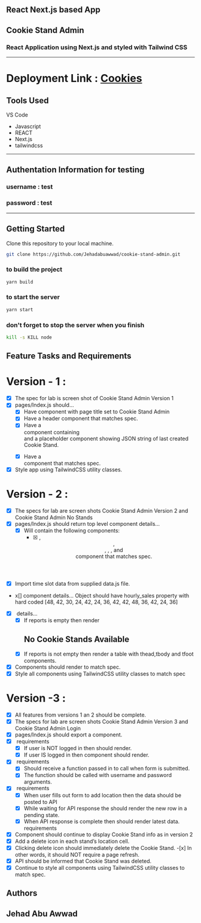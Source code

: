 ## React Next.js based App

## Cookie Stand Admin

### React Application using Next.js and styled with Tailwind CSS

---

# Deployment Link : [Cookies](https://cookies-stand.netlify.app/)

## Tools Used

VS Code

- Javascript
- REACT
- Next.js
- tailwindcss

<hr>

## **Authentation Information for testing**

### **username : test**

### **password : test**

<hr>

## Getting Started

Clone this repository to your local machine.

```bash
git clone https://github.com/Jehadabuawwad/cookie-stand-admin.git
```

### to build the project

```bash
yarn build
```

### to start the server

```bash
yarn start
```

### don't forget to stop the server when you finish

```bash
kill -s KILL node
```

## Feature Tasks and Requirements

# Version - 1 :

- [x] The spec for lab is screen shot of Cookie Stand Admin Version 1
- [x] pages/Index.js should…
  - [x] Have <Head> component with page title set to Cookie Stand Admin
  - [x] Have a header component that matches spec.
  - [x] Have a <main> component containing <form> and a placeholder component showing JSON string of last created Cookie Stand.
  - [x] Have a <footer> component that matches spec.
- [x] Style app using TailwindCSS utility classes.

# Version - 2 :

- [x] The specs for lab are screen shots Cookie Stand Admin Version 2 and Cookie Stand Admin No Stands
- [x] pages/Index.js should return top level component <CookieStandAdmin>
      <CookieStandAdmin> details…
  - [x] Will contain the following components:
    - [x] <Head>, <Header>, <main>, <CreateForm>, <ReportTable>, and<Footer> component that matches spec.
- [x] Import time slot data from supplied data.js file.
- x[] <CreateForm> component details…
  Object should have hourly_sales property with hard coded [48, 42, 30, 24, 42, 24, 36, 42, 42, 48, 36, 42, 24, 36]
- [x] <ReportTable> details…
  - [x] If reports is empty then render <h2>No Cookie Stands Available</h2>
  - [x] If reports is not empty then render a table with thead,tbody and tfoot components.
- [x] Components should render to match spec.
- [x] Style all components using TailwindCSS utility classes to match spec

# Version -3 :

- [x] All features from versions 1 an 2 should be complete.
- [x] The specs for lab are screen shots Cookie Stand Admin Version 3 and Cookie Stand Admin Login
- [x] pages/Index.js should export a <Home> component.
- [x] <Home> requirements
  - [x] If user is NOT logged in then <LoginForm> should render.
  - [x] If user IS logged in then <CookieStandAdmin> component should render.
- [x] <LoginForm> requirements
  - [x] Should receive a function passed in to call when form is submitted.
  - [x] The function should be called with username and password arguments.
- [x] <CookieStandAdmin> requirements
  - [x] When user fills out form to add location then the data should be posted to API
  - [x] While waiting for API response the <CookieStandTable> should render the new row in a pending state.
  - [x] When API response is complete then <CookieStandTable> should render latest data.
        <CookieStandTable> requirements
- [x] Component should continue to display Cookie Stand info as in version 2
- [x] Add a delete icon in each stand’s location cell.
- [x] Clicking delete icon should immediately delete the Cookie Stand. -[x] In other words, it should NOT require a page refresh.
- [x] API should be informed that Cookie Stand was deleted.
- [x] Continue to style all components using TailwindCSS utility classes to match spec.

## Authors

## Jehad Abu Awwad
